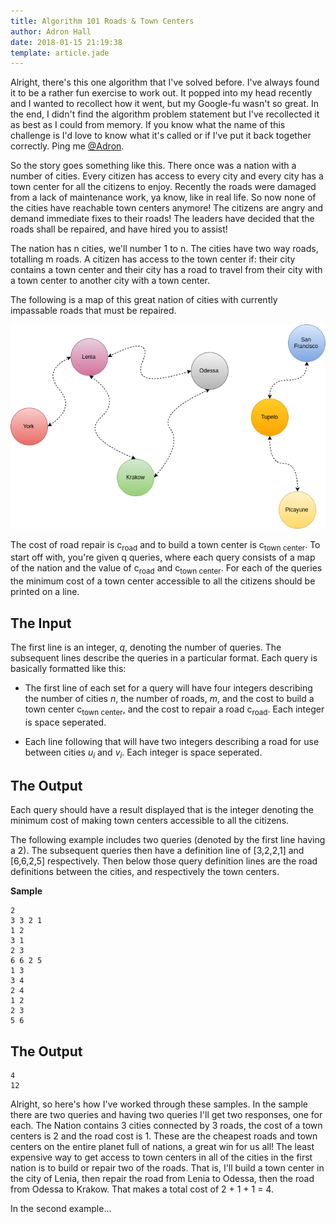 ```yaml
---
title: Algorithm 101 Roads & Town Centers
author: Adron Hall
date: 2018-01-15 21:19:38
template: article.jade
---
```

Alright, there's this one algorithm that I've solved before. I've always found it to be a rather fun exercise to work out. It popped into my head recently and I wanted to recollect how it went, but my Google-fu wasn't so great. In the end, I didn't find the algorithm problem statement but I've recollected it as best as I could from memory. If you know what the name of this challenge is I'd love to know what it's called or if I've put it back together correctly. Ping me [@Adron](https://twitter.com/Adron).

So the story goes something like this. There once was a nation with a number of cities. Every citizen has access to every city and every city has a town center for all the citizens to enjoy. Recently the roads were damaged from a lack of maintenance work, ya know, like in real life. So now none of the cities have reachable town centers anymore! The citizens are angry and demand immediate fixes to their roads! The leaders have decided that the roads shall be repaired, and have hired you to assist!

The nation has n cities, we'll number 1 to n. The cities have two way roads, totalling m roads. A citizen has access to the town center if: their city contains a town center and their city has a road to travel from their city with a town center to another city with a town center.

The following is a map of this great nation of cities with currently impassable roads that must be repaired.

![Nation](nation.png)

<span class="more"></span>

The cost of road repair is c<sub>road</sub> and to build a town center is c<sub>town center</sub>. To start off with, you're given q queries, where each query consists of a map of the nation and the value of c<sub>road</sub> and c<sub>town center</sub>. For each of the queries the minimum cost of a town center accessible to all the citizens should be printed on a line.

## The Input

The first line is an integer, *q*, denoting the number of queries. The subsequent lines describe the queries in a particular format. Each query is basically formatted like this:

* The first line of each set for a query will have four integers describing the number of cities *n*, the number of roads, *m*, and the cost to build a town center c<sub>town center</sub>, and the cost to repair a road c<sub>road</sub>. Each integer is space seperated.

* Each line following that will have two integers describing a road for use between cities *u<sub>i</sub>* and *v<sub>i</sub>*. Each integer is space seperated.

## The Output

Each query should have a result displayed that is the integer denoting the minimum cost of making town centers accessible to all the citizens.

The following example includes two queries (denoted by the first line having a 2). The subsequent queries then have a definition line of [3,2,2,1] and [6,6,2,5] respectively. Then below those query definition lines are the road definitions between the cities, and respectively the town centers.

**Sample**

```
2
3 3 2 1
1 2
3 1
2 3
6 6 2 5
1 3
3 4
2 4
1 2
2 3
5 6
```

## The Output

```
4
12
```

Alright, so here's how I've worked through these samples. In the sample there are two queries and having two queries I'll get two responses, one for each. The Nation contains 3 cities connected by 3 roads, the cost of a town centers is 2 and the road cost is 1. These are the cheapest roads and town centers on the entire planet full of nations, a great win for us all! The least expensive way to get access to town centers in all of the cities in the first nation is to build or repair two of the roads. That is, I'll build a town center in the city of Lenia, then repair the road from Lenia to Odessa, then the road from Odessa to Krakow. That makes a total cost of 2 + 1 + 1 = 4.

In the second example...